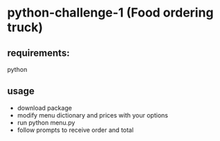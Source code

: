# python-challenge-1 (Food ordering truck)

## requirements:
python

## usage

 - download package
 - modify menu dictionary and prices with your options
 - run python menu.py
 - follow prompts to receive order and total 